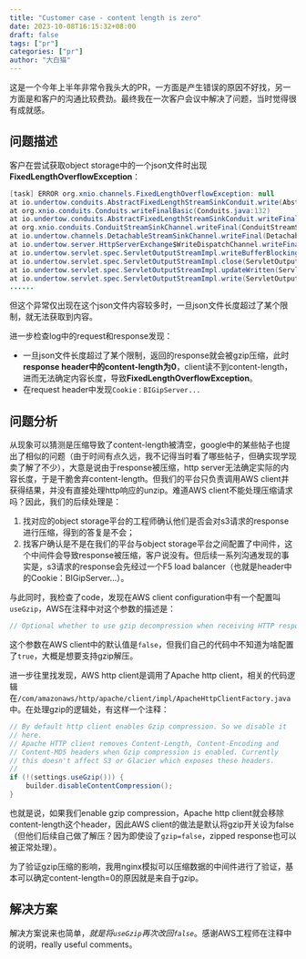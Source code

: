 ```yaml
---
title: "Customer case - content length is zero"
date: 2023-10-08T16:15:32+08:00
draft: false
tags: ["pr"]
categories: ["pr"]
author: "大白猫"
---
```


这是一个今年上半年非常令我头大的PR，一方面是产生错误的原因不好找，另一方面是和客户的沟通比较费劲。最终我在一次客户会议中解决了问题，当时觉得很有成就感。

## 问题描述

客户在尝试获取object storage中的一个json文件时出现**FixedLengthOverflowException**：
```java
[task] ERROR org.xnio.channels.FixedLengthOverflowException: null
at io.undertow.conduits.AbstractFixedLengthStreamSinkConduit.write(AbstractFixedLengthStreamSinkConduit.java:100)
at org.xnio.conduits.Conduits.writeFinalBasic(Conduits.java:132)
at io.undertow.conduits.AbstractFixedLengthStreamSinkConduit.writeFinal(AbstractFixedLengthStreamSinkConduit.java:175)
at org.xnio.conduits.ConduitStreamSinkChannel.writeFinal(ConduitStreamSinkChannel.java:104)
at io.undertow.channels.DetachableStreamSinkChannel.writeFinal(DetachableStreamSinkChannel.java:195)
at io.undertow.server.HttpServerExchange$WriteDispatchChannel.writeFinal(HttpServerExchange.java:2171)
at io.undertow.servlet.spec.ServletOutputStreamImpl.writeBufferBlocking(ServletOutputStreamImpl.java:582)
at io.undertow.servlet.spec.ServletOutputStreamImpl.close(ServletOutputStreamImpl.java:617)
at io.undertow.servlet.spec.ServletOutputStreamImpl.updateWritten(ServletOutputStreamImpl.java:373)
at io.undertow.servlet.spec.ServletOutputStreamImpl.write(ServletOutputStreamImpl.java:155)
......
```

但这个异常仅出现在这个json文件内容较多时，一旦json文件长度超过了某个限制，就无法获取到内容。

进一步检查log中的request和response发现：

* 一旦json文件长度超过了某个限制，返回的response就会被gzip压缩，此时**response header中的content-length为0**，client读不到content-length，进而无法确定内容长度，导致**FixedLengthOverflowException**。
* 在request header中发现`Cookie：BIGipServer...`

## 问题分析

从现象可以猜测是压缩导致了content-length被清空，google中的某些帖子也提出了相似的问题（由于时间有点久远，我不记得当时看了哪些帖子，但确实现学现卖了解了不少），大意是说由于response被压缩，http server无法确定实际的内容长度，于是干脆舍弃content-length。但我们的平台只负责调用AWS client并获得结果，并没有直接处理http响应的unzip。难道AWS client不能处理压缩请求吗？因此，我们的后续处理是：

1. 找对应的object storage平台的工程师确认他们是否会对s3请求的response进行压缩，得到的答复是不会；
2. 找客户确认是不是在我们的平台与object storage平台之间配置了中间件，这个中间件会导致response被压缩，客户说没有。但后续一系列沟通发现的事实是，s3请求的response会先经过一个F5 load balancer（也就是header中的Cookie：BIGipServer...）。

与此同时，我检查了code，发现在AWS client configuration中有一个配置叫`useGzip`，AWS在注释中对这个参数的描述是：

```java
// Optional whether to use gzip decompression when receiving HTTP responses.
```

这个参数在AWS client中的默认值是`false`，但我们自己的代码中不知道为啥配置了`true`，大概是想要支持gzip解压。

进一步往里找发现，AWS http client是调用了Apache http client，相关的代码逻辑在`/com/amazonaws/http/apache/client/impl/ApacheHttpClientFactory.java`中。在处理gzip的逻辑处，有这样一个注释：

```java
// By default http client enables Gzip compression. So we disable it
// here.
// Apache HTTP client removes Content-Length, Content-Encoding and
// Content-MD5 headers when Gzip compression is enabled. Currently
// this doesn't affect S3 or Glacier which exposes these headers.
//
if (!(settings.useGzip())) {
    builder.disableContentCompression();
}
```

也就是说，如果我们enable gzip compression，Apache http client就会移除content-length这个header，因此AWS client的做法是默认将gzip开关设为false（但他们后续自己做了解压？因为即使设了`gzip=false`，zipped response也可以被正常处理）。

为了验证gzip压缩的影响，我用nginx模拟可以压缩数据的中间件进行了验证，基本可以确定content-length=0的原因就是来自于gzip。

## 解决方案

解决方案说来也简单，*就是将`useGzip`再次改回`false`*。感谢AWS工程师在注释中的说明，really useful comments。
